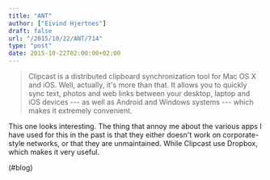 ```yaml
---
title: "ANT"
author: ["Eivind Hjertnes"]
draft: false
url: "/2015/10/22/ANT/714"
type: "post"
date: 2015-10-22T02:00:00+02:00
---
```


> Clipcast is a distributed clipboard synchronization tool for Mac OS X
> and iOS. Well, actually, it's more than that. It allows you to quickly
> sync text, photos and web links between your desktop, laptop and iOS
> devices --- as well as Android and Windows systems --- which makes it
> extremely convenient.

This one looks interesting. The thing that annoy me about the various
apps I have used for this in the past is that they either doesn't work
on corporate-style networks, or that they are unmaintained. While
Clipcast use Dropbox, which makes it very useful.

(#blog)
